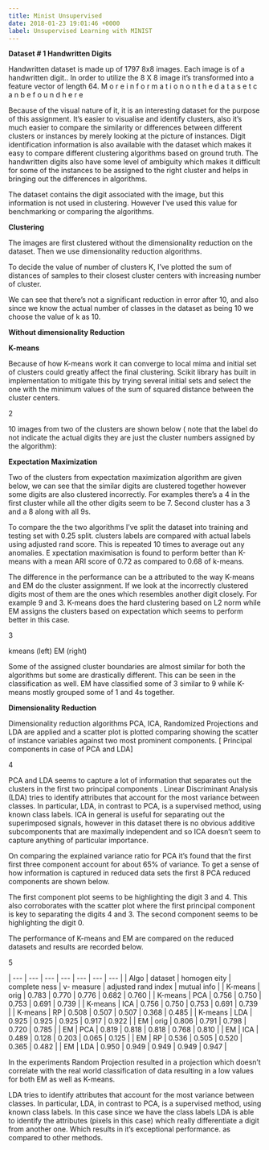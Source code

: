 ```yaml
---
title: Minist Unsupervised
date: 2018-01-23 19:01:46 +0000
label: Unsupervised Learning with MINIST
---
```

**Dataset # 1 Handwritten Digits** 

Handwritten dataset is made up of 1797 8x8 images. Each image is of a handwritten digit.. In order to utilize the 8 X 8 image it’s transformed into a feature vector of length 64. M o r e i n f o r m a t i o n o n t h e d a t a s e t c a n b e f o u n d h e r e 

Because of the visual nature of it, it is an interesting dataset for the purpose of this assignment. It’s easier to visualise and identify clusters, also it’s much easier to compare the similarity or differences between different clusters or instances by merely looking at the picture of instances. Digit identification information is also available with the dataset which makes it easy to compare different clustering algorithms based on ground truth. The handwritten digits also have some level of ambiguity which makes it difficult for some of the instances to be assigned to the right cluster and helps in bringing out the differences in algorithms. 

The dataset contains the digit associated with the image, but this information is not used in clustering. However I’ve used this value for benchmarking or comparing the algorithms. 

**Clustering** 

The images are first clustered without the dimensionality reduction on the dataset. Then we use dimensionality reduction algorithms. 

To decide the value of number of clusters K, I’ve plotted the sum of distances of samples to their closest cluster centers with increasing number of cluster. 

We can see that there’s not a significant reduction in error after 10, and also since we know the actual number of classes in the dataset as being 10 we choose the value of k as 10. 

**Without dimensionality Reduction** 

**K-means** 

Because of how K-means work it can converge to local mima and initial set of clusters could greatly affect the final clustering. Scikit library has built in implementation to mitigate this by trying several initial sets and select the one with the minimum values of the sum of squared distance between the cluster centers. 

2 

10 images from two of the clusters are shown below ( note that the label do not indicate the actual digits they are just the cluster numbers assigned by the algorithm): 

**Expectation Maximization** 

Two of the clusters from expectation maximization algorithm are given below, we can see that the similar digits are clustered together however some digits are also clustered incorrectly. For examples there’s a 4 in the first cluster while all the other digits seem to be 7. Second cluster has a 3 and a 8 along with all 9s. 

To compare the the two algorithms I’ve split the dataset into training and testing set with 0.25 split. clusters labels are compared with actual labels using adjusted rand score. This is repeated 10 times to average out any anomalies. E xpectation maximisation is found to perform better than K-means with a mean ARI score of 0.72 as compared to 0.68 of k-means. 

The difference in the performance can be a attributed to the way K-means and EM do the cluster assignment. If we look at the incorrectly clustered digits most of them are the ones which resembles another digit closely. For example 9 and 3. K-means does the hard clustering based on L2 norm while EM assigns the clusters based on expectation which seems to perform better in this case. 

3 

kmeans (left) EM (right) 

Some of the assigned cluster boundaries are almost similar for both the algorithms but some are drastically different. This can be seen in the classification as well. EM have classified some of 3 similar to 9 while K-means mostly grouped some of 1 and 4s together. 

**Dimensionality Reduction** 

Dimensionality reduction algorithms PCA, ICA, Randomized Projections and LDA are applied and a scatter plot is plotted comparing showing the scatter of instance variables against two most prominent components. \[ Principal components in case of PCA and LDA\] 

4 

PCA and LDA seems to capture a lot of information that separates out the clusters in the first two principal components . Linear Discriminant Analysis (LDA) tries to identify attributes that account for the most variance between classes. In particular, LDA, in contrast to PCA, is a supervised method, using known class labels. ICA in general is useful for separating out the superimposed signals, however in this dataset there is no obvious additive subcomponents that are maximally independent and so ICA doesn’t seem to capture anything of particular importance. 

On comparing the explained variance ratio for PCA  it’s found that the first first three component account for about 65% of variance. To get a sense of how information is captured in reduced data sets the first 8 PCA reduced components are shown below. 

The first component plot seems to be highlighting the digit 3 and 4. This also corroborates with the scatter plot where the first principal component is key to separating the digits 4 and 3. The second component seems to be highlighting the digit 0. 

The performance of K-means and EM are compared on the reduced datasets and results are recorded below. 

5 

| --- | --- | --- | --- | --- | --- | --- |
|  							 								 									Algo  								 							 						 |  							 								 									dataset  								 							 						 |  							 								 									homogen eity  								 							 						 |  							 								 									complete ness  								 							 						 |  							 								 									v- measure  								 							 						 |  							 								 									adjusted rand index  								 							 						 |  							 								 									mutual info  								 							 						 |
|  							 								 									K-means  								 							 						 |  							 								 									orig  								 							 						 |  							 								 									0.783  								 							 						 |  							 								 									0.770  								 							 						 |  							 								 									0.776  								 							 						 |  							 								 									0.682  								 							 						 |  							 								 									0.760  								 							 						 |
|  							 								 									K-means  								 							 						 |  							 								 									PCA  								 							 						 |  							 								 									0.756  								 							 						 |  							 								 									0.750  								 							 						 |  							 								 									0.753  								 							 						 |  							 								 									0.691  								 							 						 |  							 								 									0.739  								 							 						 |
|  							 								 									K-means  								 							 						 |  							 								 									ICA  								 							 						 |  							 								 									0.756  								 							 						 |  							 								 									0.750  								 							 						 |  							 								 									0.753  								 							 						 |  							 								 									0.691  								 							 						 |  							 								 									0.739  								 							 						 |
|  							 								 									K-means  								 							 						 |  							 								 									RP  								 							 						 |  							 								 									0.508  								 							 						 |  							 								 									0.507  								 							 						 |  							 								 									0.507  								 							 						 |  							 								 									0.368  								 							 						 |  							 								 									0.485  								 							 						 |
|  							 								 									K-means  								 							 						 |  							 								 									LDA  								 							 						 |  							 								 									0.925  								 							 						 |  							 								 									0.925  								 							 						 |  							 								 									0.925  								 							 						 |  							 								 									0.917  								 							 						 |  							 								 									0.922  								 							 						 |
|  							 								 									EM  								 							 						 |  							 								 									orig  								 							 						 |  							 								 									0.806  								 							 						 |  							 								 									0.791  								 							 						 |  							 								 									0.798  								 							 						 |  							 								 									0.720  								 							 						 |  							 								 									0.785  								 							 						 |
|  							 								 									EM  								 							 						 |  							 								 									PCA  								 							 						 |  							 								 									0.819  								 							 						 |  							 								 									0.818  								 							 						 |  							 								 									0.818  								 							 						 |  							 								 									0.768  								 							 						 |  							 								 									0.810  								 							 						 |
|  							 								 									EM  								 							 						 |  							 								 									ICA  								 							 						 |  							 								 									0.489  								 							 						 |  							 								 									0.128  								 							 						 |  							 								 									0.203  								 							 						 |  							 								 									0.065  								 							 						 |  							 								 									0.125  								 							 						 |
|  							 								 									EM  								 							 						 |  							 								 									RP  								 							 						 |  							 								 									0.536  								 							 						 |  							 								 									0.505  								 							 						 |  							 								 									0.520  								 							 						 |  							 								 									0.365  								 							 						 |  							 								 									0.482  								 							 						 |
|  							 								 									EM  								 							 						 |  							 								 									LDA  								 							 						 |  							 								 									0.950  								 							 						 |  							 								 									0.949  								 							 						 |  							 								 									0.949  								 							 						 |  							 								 									0.949  								 							 						 |  							 								 									0.947  								 							 						 |

In the experiments Random Projection resulted in a projection which doesn’t correlate with the real world classification of data resulting in a low values for both EM as well as K-means. 

LDA tries to identify attributes that account for the most variance between classes. In particular, LDA, in contrast to PCA, is a supervised method, using known class labels. In this case since we have the class labels LDA is able to identify the attributes (pixels in this case) which really differentiate a digit from another one. Which results in it’s exceptional performance. as compared to other methods. 